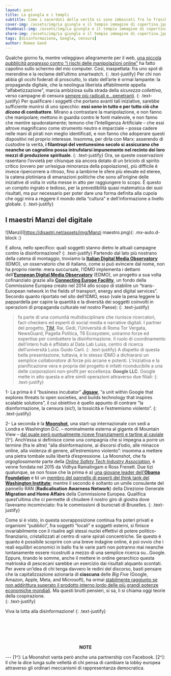 ```yaml
---
layout: post
title: La giungla e i templi
subtitle: Come i sacerdoti della verità si sono imboscati fra le frasche
cover-img: /assets/img/La giungla e il tempio immagine di copertina.jpg
thumbnail-img: /assets/img/La giungla e il tempio immagine di copertina.jpg	
share-img: /assets/img/La giungla e il tempio immagine di copertina.jpg
tags: [disinformazione, Google, censura]
author: Romeo Gand
---
```

Qualche giorno fa, mentre veleggiavo allegramente per il web, [una piccola *pubblicità progresso* contro “i rischi delle manipolazioni online”](https://www.youtube.com/watch?v=Sr3XzVEXF3M&ab_channel=IDMO) ha fatto capolino sullo schermo del mio computer. Così, inaspettata: fra uno spot di merendine e la reclame dell’ultimo smartwatch.
{: .text-justify} 
Per chi non abbia gli occhi foderati di prosciutto, lo stato dell’arte è ormai lampante: la propaganda digitale, che la neolingua liberista affabilmente appella “alfabetizzazione”, marcia ambiziosa sulla strada della *sicurezza collettiva*, verso campagne di censura [sempre più radicali e…penetranti](https://www.sanitainformazione.it/sanita-internazionale/disinformazione-google-prebunking/). 
{: .text-justify} 
Per qualificare i soggetti che portano avanti tali iniziative, sarebbe sufficiente munirsi di uno specchio: **essi *sono* in tutto e per tutto ciò che *dicono* di combattere**. Mirano a contrastare la manipolazione, e non fanno che manipolare; mettono in guardia contro le fonti malevole, e non fanno che mentire spudoratamente; temono che l’Intelligenza Artificiale – che essi altrove magnificano come strumento neutro e imparziale – possa cadere nelle mani di pirati non meglio identificati, e non fanno che adoperare questi dispositivi nel proprio interesse. Insomma, per dirla con Marx: asserendo di custodire la verità, **i filantropi del ventunesimo secolo si assicurano che neanche un cagnolino possa intrufolarsi impunemente nel recinto dei loro mezzi di produzione spirituale**. 
{: .text-justify} 
Ora, se queste osservazioni rasentano l’ovvietà per chiunque sia ancora dotato di un briciolo di spirito critico (ovvero per un’esigua minoranza della popolazione), più difficile è invece ripercorrere a ritroso, fino a lambirne le sfere più elevate ed eteree, la catena plotiniana di emanazioni politiche che sono all’origine delle iniziative di volta in volta messe in atto per raggiungere lo scopo. È questo un compito ingrato e tedioso, per la prevedibilità quasi matematica dei suoi risultati, ma pur necessario per poter dare una forma definita alla cupola che oggi mira a reggere il mondo della “cultura” e dell’informazione a livello globale.
{: .text-justify} 
## I maestri Manzi del digitale
![Manzi](https://disastri.net/assets/img/Manzi maestro.png){: .mx-auto.d-block :}
&nbsp;<br>

E allora, nello specifico: quali soggetti stanno dietro le attuali campagne contro la disinformazione?
{: .text-justify} 
Partendo dal lato più nostrano della catena di montaggio, troviamo la [**Italian Digital Media Observatory**](https://www.idmo.it/) (IDMO), un osservatorio che di italiano, come si può evincere dal nome, non ha proprio niente: mera succursale, l’IDMO implementa i dettami dell’[**European Digital Media Observatory**](https://edmo.eu/) (EDMO), un progetto a sua volta cofinanziato grazie alla [**Connecting Europe Facility**](https://commission.europa.eu/funding-tenders/find-funding/eu-funding-programmes/connecting-europe-facility_en), un fondo della Commissione Europea creato nel 2014 allo scopo di stabilire un “trans-European network in the fields of transport, energy and digital services”. Secondo quanto riportato nel sito dell’IDMO, esso (vale la pena leggere la pappardella per capire la quantità e la diversità dei soggetti coinvolti in operazioni di propaganda culturale nel nostro Paese):
{: .text-justify} 
>fa parte di una comunità multidisciplinare che riunisce ricercatori, fact-checkers ed esperti di social media e narrative digitali. I partner del progetto, [TIM](https://www.raiplay.it/video/2023/06/Digital-World-vs-Fake-News-Appuntamento-con-i-digital-media-TIM-per-IDMO-fcc1c579-fcc2-4650-bd93-05a01624659f.html), Rai, Gedi, l’Università di Roma Tor Vergata, NewsGuard, Pagella Politica, T6 Ecosystem, uniranno forze ed expertise per combattere la disinformazione. Il ruolo di coordinamento dell’intero hub è affidato al Data Lab Luiss, centro di ricerca dell’università Luiss Guido Carli. 
{: .text-justify} 
A dispetto di questa bella presentazione, tuttavia, è lo stesso IDMO a dichiararsi un semplice *collaboratore* di forze più arcane e potenti. L’iniziativa e la pianificazione vera e propria del progetto è infatti riconducibile a una delle corporazioni non-profit per eccellenza: **Google LLC**. Google mette in atto questa e altre simili operazioni attraverso due filiali:
{: .text-justify} 

1- La prima è il “business incubator” [**Jigsaw**](https://jigsaw.google.com/), “a unit within Google that explores threats to open societies, and builds technology that inspires scalable solutions”, il cui obiettivo è quello appunto di contrare “la disinformazione, la censura (sic!), la tossicità e l’estremismo violento”. 
{: .text-justify} 

2- La seconda è la [**Moonshot**](https://moonshotteam.com), una start-up internazionale con sedi a Londra e Washington D.C. – nominalmente esterna al gigante di Mountain View – [dal quale però puntualmente riceve finanziamenti e tartine al caviale](https://www.nbcnews.com/tech/security/google-backed-startup-uses-internet-ads-counter-online-extremism-n860961) [1^]. Anch’essa si definisce come una compagnia che si impegna a porre un termine (fra le altre) “alla disinformazione, ai discorsi d’odio, alle minacce online, alla violenza di genere, all’estremismo violento”: insomma a mettere una pietra tombale sulla libertà d’espressione. La Moonshot, che fa *orgogliosamente* parte della [*Online Safety Tech Industry Association*](https://ostia.org.uk/), è venne fondata nel 2015 da Vidhya Ramalingam e Ross Frenett. Due tizi qualunque, se non fosse che la prima è a) [una giovane leader dell’**Obama Foundation**](https://www.obama.org/programs/leaders/europe/2020/vidhya-ramalingam/) e b) un [membro del pannello di esperti del think tank del **Washington Institute**](https://www.washingtoninstitute.org/experts/vidhya-ramalingam); mentre il secondo è soltanto un umile consulente del pannello RAN (**Radicalisation Awarness Network**) della Direzione Generale **Migration and Home Affairs** della Commissione Europea. Qualifica quest’ultima che ci permette di chiudere il nostro giro di giostra dove l’avevamo incominciato: fra le commissioni di burocrati di Bruxelles. 
{: .text-justify} 


Come si è visto, in questa sovrapposizione continua fra poteri privati e organismi “pubblici”, fra soggetti “locali” e soggetti esterni, si finisce invariabilmente con il risalire agli stessi nuclei effettivi di potere politico-finanziario, cristallizzati al centro di varie spirali concentriche. Se questo è quanto è possibile scoprire con una breve indagine online, è poi ovvio che i reali equilibri economici in ballo fra le varie parti non potranno mai neanche lontanamente essere ricostruiti a mezzo di una semplice ricerca su…Google. Eppure, tirando le somme, anche il mettere in ordine gerarchico questa matrioska di pescecani sarebbe un esercizio dai risultati alquanto scontati. Per avere un’idea di chi tenga davvero le redini del discorso, basti pensare che la capitalizzazione azionaria di **ciascuna** delle *Big Five* (Google, Amazon, Apple, Meta, and Microsoft), ha ormai [stabilmente raggiunto se non addirittura superato il prodotto interno lordo delle più grandi potenze economiche mondiali](https://www.visualcapitalist.com/the-tech-giants-worth-compared-economies-countries/). Ma questi brutti pensieri, si sa, li si chiama oggi teorie della cospirazione.  
{: .text-justify} 

Viva la lotta alla disinformazione!
{: .text-justify} 

&nbsp;<br>
&nbsp;<br>
&nbsp;<br>
&nbsp;<br>

<p style="text-align: center;"><b>NOTE</b></p>
---
[1^]: La Moonshot vanta però anche una partnership con Facebook.
[2^]: Il che la dice lunga sulle velleità di chi pensa di cambiare la lobby europea attraverso gli ordinari meccanismi di rappresentanza democratica. 
